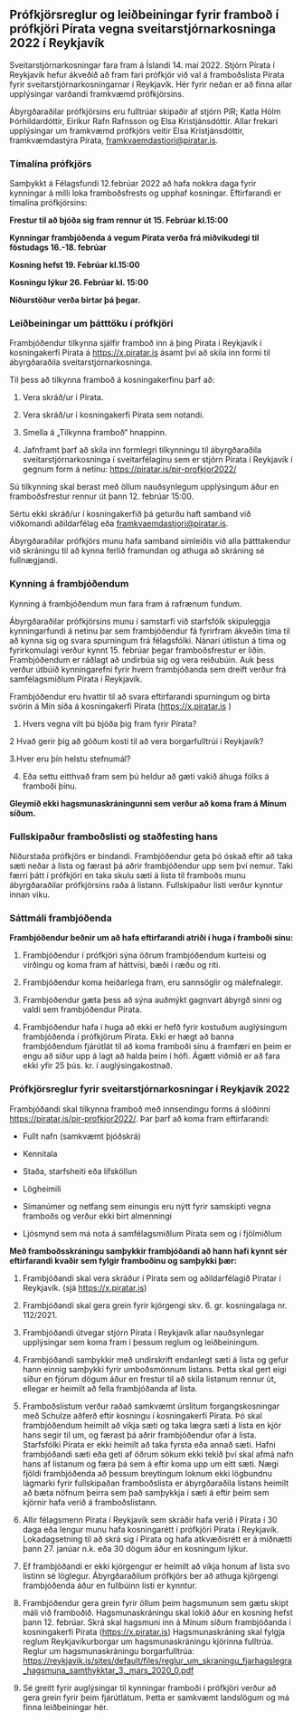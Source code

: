 ## Prófkjörsreglur og leiðbeiningar fyrir framboð í prófkjöri Pírata vegna sveitarstjórnarkosninga 2022 í Reykjavík

Sveitarstjórnarkosningar fara fram á Íslandi 14. maí 2022. Stjórn Pírata í Reykjavík hefur ákveðið að fram fari prófkjör við val á framboðslista Pírata fyrir sveitarstjórnarkosningarnar í Reykjavík. Hér fyrir neðan er að finna allar upplýsingar varðandi framkvæmd prófkjörsins.

Ábyrgðaraðilar prófkjörsins eru fulltrúar skipaðir af stjórn PíR; Katla Hólm Þórhildardóttir, Eiríkur Rafn Rafnsson og Elsa Kristjánsdóttir. Allar frekari upplýsingar um framkvæmd prófkjörs veitir Elsa Kristjánsdóttir, framkvæmdastýra Pírata, framkvaemdastjori@piratar.is. 


### Tímalína prófkjörs

Samþykkt á Félagsfundi 12.febrúar 2022 að hafa nokkra daga fyrir kynningar á milli loka framboðsfrests og upphaf kosningar. Eftirfarandi er tímalína prófkjörsins:

**Frestur til að bjóða sig fram rennur út 15. Febrúar kl.15:00**

**Kynningar frambjóðenda á vegum Pírata verða frá miðvikudegi til föstudags 16.-18. febrúar**

**Kosning hefst 19. Febrúar kl.15:00**

**Kosningu lýkur 26. Febrúar kl. 15:00**

**Niðurstöður verða birtar þá þegar.**

### Leiðbeiningar um þátttöku í prófkjöri

Frambjóðendur tilkynna sjálfir framboð inn á þing Pírata í Reykjavík í kosningakerfi Pírata á https://x.piratar.is ásamt því að skila inn formi til ábyrgðaraðila sveitarstjórnarkosninga.

Til þess að tilkynna framboð á kosningakerfinu þarf að:

1. Vera skráð/ur í Pírata.

2. Vera skráð/ur í kosningakerfi Pírata sem notandi.

3. Smella á „Tilkynna framboð“ hnappinn.

4. Jafnframt þarf að skila inn formlegri tilkynningu til ábyrgðaraðila sveitarstjórnarkosninga í sveitarfélaginu sem er stjórn Pírata í Reykjavík í gegnum form á netinu: https://piratar.is/pir-profkjor2022/

Sú tilkynning skal berast með öllum nauðsynlegum upplýsingum áður en framboðsfrestur rennur út þann 12. febrúar 15:00.

Sértu ekki skráð/ur í kosningakerfið þá geturðu haft samband við viðkomandi aðildarfélag eða framkvaemdastjori@piratar.is.

Ábyrgðaraðilar prófkjörs munu hafa samband símleiðis við alla þátttakendur við skráningu til að kynna ferlið framundan og athuga að skráning sé fullnægjandi.

### Kynning á frambjóðendum

Kynning á frambjóðendum mun fara fram á rafrænum fundum.

Ábyrgðaraðilar prófkjörsins munu í samstarfi við starfsfólk skipuleggja kynningarfundi á netinu þar sem frambjóðendur fá fyrirfram ákveðin tíma til að kynna sig og svara spurningum frá félagsfólki. Nánari útlistun á tíma og fyrirkomulagi verður kynnt 15. febrúar þegar framboðsfrestur er liðin. Frambjóðendum er ráðlagt að undirbúa sig og vera reiðubúin. Auk þess verður útbúið kynningarefni fyrir hvern frambjóðanda sem dreift verður frá samfélagsmiðlum Pírata í Reykjavík.

Frambjóðendur eru hvattir til að svara eftirfarandi spurningum og birta svörin á Mín síða á kosningakerfi Pírata (https://x.piratar.is ) 

1. Hvers vegna vilt þú bjóða þig fram fyrir Pírata?

2 Hvað gerir þig að góðum kosti til að vera borgarfulltrúi í Reykjavík?

3.Hver eru þín helstu stefnumál?

4. Eða settu eitthvað fram sem þú heldur að gæti vakið áhuga fólks á framboði þínu.

**Gleymið ekki hagsmunaskráningunni sem verður að koma fram á Mínum síðum.**

### Fullskipaður framboðslisti og staðfesting hans

Niðurstaða prófkjörs er bindandi. Frambjóðendur geta þó óskað eftir að taka sæti neðar á lista og færast þá aðrir frambjóðendur upp sem því nemur. Taki færri þátt í prófkjöri en taka skulu sæti á lista til framboðs munu ábyrgðaraðilar prófkjörsins raða á listann. Fullskipaður listi verður kynntur innan viku.

### Sáttmáli frambjóðenda 

**Frambjóðendur beðnir um að hafa eftirfarandi atriði í huga í framboði sínu:**

1. Frambjóðendur í prófkjöri sýna öðrum frambjóðendum kurteisi og virðingu og koma fram af háttvísi, bæði í ræðu og riti.

2. Frambjóðendur koma heiðarlega fram, eru sannsöglir og málefnalegir.

3. Frambjóðendur gæta þess að sýna auðmýkt gagnvart ábyrgð sinni og valdi sem frambjóðendur Pírata.

4. Frambjóðendur hafa í huga að ekki er hefð fyrir kostuðum auglýsingum frambjóðenda í prófkjörum Pírata. Ekki er hægt að banna frambjóðendum fjárútlát til að koma framboði sínu á framfæri en þeim er engu að síður upp á lagt að halda þeim í hófi. Ágætt viðmið er að fara ekki yfir 25 þús. kr. í auglýsingakostnað.

### Prófkjörsreglur fyrir sveitarstjórnarkosningar í Reykjavík 2022

Frambjóðandi skal tilkynna framboð með innsendingu forms á slóðinni https://piratar.is/pir-profkjor2022/. Þar þarf að koma fram eftirfarandi:

* Fullt nafn (samkvæmt þjóðskrá)

* Kennitala 

* Staða, starfsheiti eða lífsköllun

* Lögheimili

* Símanúmer og netfang sem einungis eru nýtt fyrir samskipti vegna framboðs og verður ekki birt almenningi

* Ljósmynd sem má nota á samfélagsmiðlum Pírata sem og í fjölmiðlum

**Með framboðsskráningu samþykkir frambjóðandi að hann hafi kynnt sér eftirfarandi kvaðir sem fylgir framboðinu og samþykki þær:**

1. Frambjóðandi skal vera skráður í Pírata sem og aðildarfélagið Píratar í Reykjavík. (sjá https://x.piratar.is)

2. Frambjóðandi skal gera grein fyrir kjörgengi skv. 6. gr. kosningalaga nr. 112/2021.

3. Frambjóðandi útvegar stjórn Pírata í Reykjavík allar nauðsynlegar upplýsingar sem koma fram í þessum reglum og leiðbeiningum.

4. Frambjóðandi samþykkir með undirskrift endanlegt sæti á lista og gefur hann einnig samþykki fyrir umboðsmönnum listans. Þetta skal gert eigi síður en fjórum dögum áður en frestur til að skila listanum rennur út, ellegar er heimilt að fella frambjóðanda af lista.

5. Framboðslistum verður raðað samkvæmt úrslitum forgangskosningar með Schulze aðferð eftir kosningu í kosningakerfi Pírata. Þó skal frambjóðendum heimilt að víkja sæti og taka lægra sæti á lista en kjör hans segir til um, og færast þá aðrir frambjóðendur ofar á lista. Starfsfólki Pírata er ekki heimilt að taka fyrsta eða annað sæti. Hafni frambjóðandi sæti eða geti af öðrum sökum ekki tekið því skal afmá nafn hans af listanum og færa þá sem á eftir koma upp um eitt sæti. Nægi fjöldi frambjóðenda að þessum breytingum loknum ekki lögbundnu lágmarki fyrir fullskipaðan framboðslista er ábyrgðaraðila listans heimilt að bæta nöfnum þeirra sem það samþykkja í sæti á eftir þeim sem kjörnir hafa verið á framboðslistann.

6. Allir félagsmenn Pírata í Reykjavík sem skráðir hafa verið í Pírata í 30 daga eða lengur munu hafa kosningarétt í prófkjöri Pírata í Reykjavík. Lokadagsetning til að skrá sig í Pírata og hafa atkvæðisrétt er á miðnætti þann 27. janúar n.k. eða 30 dögum áður en kosningum lýkur.

7. Ef frambjóðandi er ekki kjörgengur er heimilt að víkja honum af lista svo listinn sé löglegur. Ábyrgðaraðilum prófkjörs ber að athuga kjörgengi frambjóðenda áður en fullbúinn listi er kynntur.

8. Frambjóðendur gera grein fyrir öllum þeim hagsmunum sem gætu skipt máli við framboðið. Hagsmunaskráningu skal lokið áður en kosning hefst þann 12. febrúar. Skrá skal hagsmuni inn á Mínum síðum frambjóðanda í kosningakerfi Pírata (https://x.piratar.is) Hagsmunaskráning skal fylgja reglum Reykjavíkurborgar um hagsmunaskráningu kjörinna fulltrúa.
Reglur um hagsmunaskráningu borgarfulltrúa: https://reykjavik.is/sites/default/files/reglur_um_skraningu_fjarhagslegra_hagsmuna_samthykktar_3._mars_2020_0.pdf

9. Sé greitt fyrir auglýsingar til kynningar framboði í prófkjöri verður að gera grein fyrir þeim fjárútlátum. Þetta er samkvæmt landslögum og má finna leiðbeiningar hér.
